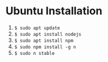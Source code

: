 # Ubuntu Installation 
1. ``` $ sudo apt update ```
2. ``` $ sudo apt install nodejs ```
3. ``` $ sudo apt install npm ```
4. ``` $ sudo npm install -g n ```
5. ``` $ sudo n stable ```
